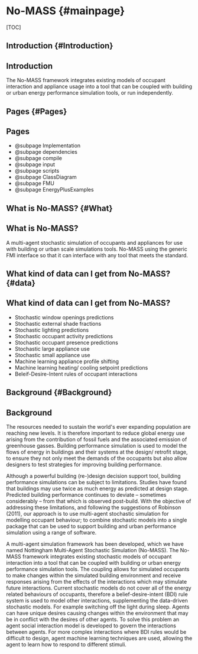 # No-MASS                       {#mainpage}

[TOC]

## Introduction {#Introduction}
## Introduction

The No-MASS framework integrates existing models of occupant interaction and appliance usage into a tool that can be coupled with building or urban energy performance simulation tools, or run independently.

## Pages {#Pages}
## Pages

* @subpage Implementation
* @subpage dependencies
* @subpage compile
* @subpage input
* @subpage scripts
* @subpage ClassDiagram
* @subpage FMU
* @subpage EnergyPlusExamples


## What is No-MASS? {#What}
## What is No-MASS?

A multi-agent stochastic simulation of occupants and appliances for use with building or urban scale simulations tools.
No-MASS using the generic FMI interface so that it can interface with any tool that meets the standard.

## What kind of data can I get from No-MASS? {#data}
## What kind of data can I get from No-MASS?

* Stochastic window openings predictions
* Stochastic external shade fractions
* Stochastic lighting predictions
* Stochastic occupant activity predictions
* Stochastic occupant presence predictions
* Stochastic large appliance use
* Stochastic small appliance use
* Machine learning appliance profile shifting
* Machine learning heating/ cooling setpoint predictions
* Beleif-Desire-Intent rules of occupant interactions

## Background {#Background}
## Background

The resources needed to sustain the world's ever expanding population are reaching new levels. It is therefore important to reduce global energy use arising from the contribution of fossil fuels and the associated emission of greenhouse gasses.
Building performance simulation is used to model the flows of energy in buildings and their systems at the design/ retrofit stage, to ensure they not only meet the demands of the occupants but also allow designers to test strategies for improving building performance.

Although a powerful building (re-)design decision support tool, building performance simulations can be subject to limitations. Studies have found that buildings may use twice as much energy as predicted at design stage.
Predicted building performance continues to deviate – sometimes considerably – from that which is observed post-build.
With the objective of addressing these limitations, and following the suggestions of Robinson (2011), our approach is to use multi-agent stochastic simulation for modelling occupant behaviour; to combine stochastic models into a single package that can be used to support building and urban performance simulation using a range of software.

A multi-agent simulation framework has been developed, which we have named Nottingham Multi-Agent Stochastic Simulation (No-MASS).
The No-MASS framework integrates existing stochastic models of occupant interaction into a tool that can be coupled with building or urban energy performance simulation tools.
The coupling allows for simulated occupants to make changes within the simulated building environment and receive responses arising from the effects of the interactions which may stimulate future interactions.
Current stochastic models do not cover all of the energy related behaviours of occupants, therefore a belief-desire-intent (BDI) rule system is used to model other interactions, supplementing the data-driven stochastic models.
For example switching off the light during sleep.
Agents can have unique desires causing changes within the environment that may be in conflict with the desires of other agents.
To solve this problem an agent social interaction model is developed to govern the interactions between agents.
For more complex interactions where BDI rules would be difficult to design, agent machine learning techniques are used, allowing the agent to learn how to respond to different stimuli.
